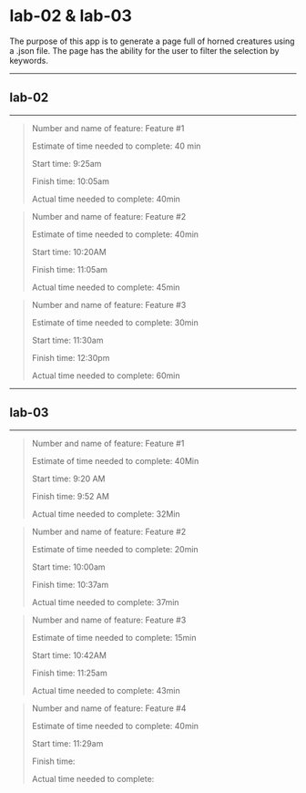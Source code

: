 # lab-02 & lab-03

The purpose of this app is to generate a page full of horned creatures using a .json file. The page has the ability for the user to filter the selection by keywords.


---
## lab-02
---


> Number and name of feature: Feature #1
>
> Estimate of time needed to complete: 40 min
>
> Start time: 9:25am
>
> Finish time: 10:05am
>
> Actual time needed to complete: 40min



> Number and name of feature: Feature #2
>
> Estimate of time needed to complete: 40min
>
> Start time: 10:20AM
>
> Finish time: 11:05am
>
> Actual time needed to complete: 45min



> Number and name of feature: Feature #3
>
> Estimate of time needed to complete: 30min
>
> Start time: 11:30am
>
> Finish time: 12:30pm
>
> Actual time needed to complete: 60min



---
## lab-03
---



> Number and name of feature: Feature #1
>
> Estimate of time needed to complete: 40Min 
>
> Start time: 9:20 AM
>
> Finish time: 9:52 AM
>
> Actual time needed to complete: 32Min



> Number and name of feature: Feature #2
>
> Estimate of time needed to complete:  20min
>
> Start time: 10:00am
>
> Finish time: 10:37am
>
> Actual time needed to complete: 37min



> Number and name of feature: Feature #3
>
> Estimate of time needed to complete: 15min 
>
> Start time: 10:42AM
>
> Finish time: 11:25am
>
> Actual time needed to complete: 43min



> Number and name of feature: Feature #4
>
> Estimate of time needed to complete: 40min
>
> Start time: 11:29am
>
> Finish time: 
>
> Actual time needed to complete: 
